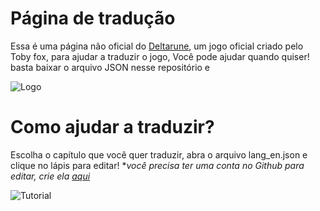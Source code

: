 # Página de tradução
Essa é uma página não oficial do [Deltarune](http://deltarune.com/), um jogo oficial criado pelo Toby fox, para ajudar a traduzir o jogo,
Você pode ajudar quando quiser! basta baixar o arquivo JSON nesse repositório e

![Logo](https://i.imgur.com/Y7ym2mk.png)

# Como ajudar a traduzir?
Escolha o capítulo que você quer traduzir, abra o arquivo lang_en.json e clique no lápis para editar! **você precisa ter uma conta no Github para editar, crie ela [aqui](https://github.com/join)*

![Tutorial](https://i.imgur.com/xf67rDv.png)
